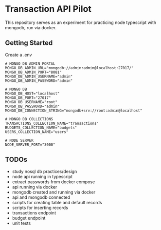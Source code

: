 # Transaction API Pilot

This repository serves as an experiment for practicing node typescript with mongodb, run via docker.

## Getting Started

Create a .env

```text
# MONGO DB ADMIN PORTAL
MONGO_DB_ADMIN_URL="mongodb://admin:admin@localhost:27017/"
MONGO_DB_ADMIN_PORT="8081"
MONGO_DB_ADMIN_USERNAME="admin"
MONGO_DB_ADMIN_PASSWORD="admin"

# MONGO DB
MONGO_DB_HOST="localhost"
MONGO_DB_PORT="27017"
MONGO_DB_USERNAME="root"
MONGO_DB_PASSWORD="admin"
MONGO_DB_CONNECTION_STRING="mongodb+srv://root:admin@localhost"

# MONGO DB COLLECTIONS
TRANSACTIONS_COLLECTION_NAME="transactions"
BUDGETS_COLLECTION_NAME="budgets"
USERS_COLLECTION_NAME="users"

# NODE SERVER
NODE_SERVER_PORT="3000"
```

## TODOs

- study nosql db practices/design
- node api running in typescript
- extract passwords from docker compose
- api running via docker
- mongodb created and running via docker
- api and mongodb connected
- scripts for creating table and default records
- scripts for inserting records
- transactions endpoint
- budget endpoint
- unit tests

